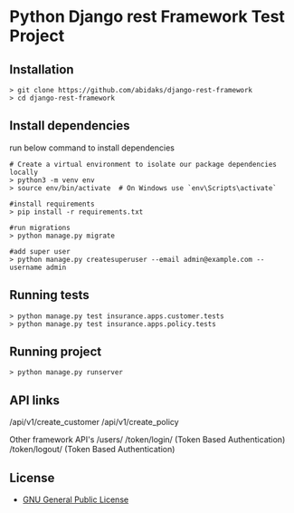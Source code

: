 # Python Django rest Framework Test Project

## Installation

```
> git clone https://github.com/abidaks/django-rest-framework
> cd django-rest-framework
```


## Install dependencies

run below command to install dependencies
```
# Create a virtual environment to isolate our package dependencies locally
> python3 -m venv env
> source env/bin/activate  # On Windows use `env\Scripts\activate`

#install requirements
> pip install -r requirements.txt

#run migrations
> python manage.py migrate

#add super user
> python manage.py createsuperuser --email admin@example.com --username admin
```

## Running tests

```
> python manage.py test insurance.apps.customer.tests
> python manage.py test insurance.apps.policy.tests
```

## Running project

```
> python manage.py runserver
```

## API links

/api/v1/create_customer
/api/v1/create_policy

Other framework API's
/users/
/token/login/ (Token Based Authentication)
/token/logout/ (Token Based Authentication)

## License

* [GNU General Public License](http://www.gnu.org/licenses/)
